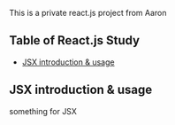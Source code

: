 This is a private react.js project from Aaron

## Table of React.js Study
- [JSX introduction & usage](#jsx-introduction-usage)

## JSX introduction & usage
something for JSX